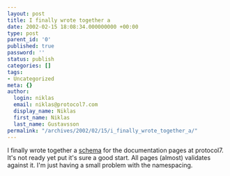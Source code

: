 ```yaml
---
layout: post
title: I finally wrote together a
date: 2002-02-15 18:08:34.000000000 +00:00
type: post
parent_id: '0'
published: true
password: ''
status: publish
categories: []
tags:
- Uncategorized
meta: {}
author:
  login: niklas
  email: niklas@protocol7.com
  display_name: Niklas
  first_name: Niklas
  last_name: Gustavsson
permalink: "/archives/2002/02/15/i_finally_wrote_together_a/"
---
```

I finally wrote together a [schema](http://www.protocol7.com/schemas/p7.project.xsd) for the documentation pages at protocol7. It's not ready yet put it's sure a good start. All pages (almost) validates against it. I'm just having a small problem with the namespacing.


